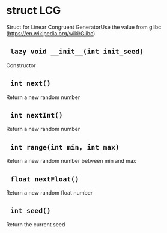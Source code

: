 # struct LCG
Struct for Linear Congruent GeneratorUse the value from glibc (https://en.wikipedia.org/wiki/Glibc)

## ` lazy void __init__(int init_seed)`
Constructor

## ` int next()`
Return a new random number

## ` int nextInt()`
Return a new random number

## ` int range(int min, int max)`
Return a new random number between min and max

## ` float nextFloat()`
Return a new random float number

## ` int seed()`
Return the current seed




